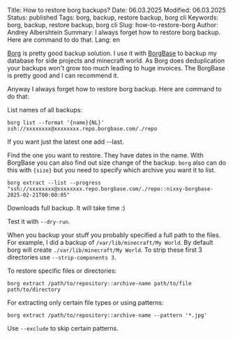 Title: How to restore borg backups?
Date: 06.03.2025
Modified: 06.03.2025
Status: published
Tags: borg, backup, restore backup, borg cli
Keywords: borg, backup, restore backup, borg cli
Slug: how-to-restore-borg
Author: Andrey Albershtein
Summary: I always forget how to restore borg backup. Here are command to do that.
Lang: en

[Borg][1] is pretty good backup solution. I use it with [BorgBase][2] to backup my
database for side projects and minecraft world. As Borg does deduplication your
backups won't grow too much leading to huge invoices. The BorgBase is pretty
good and I can recommend it.

Anyway I always forget how to restore borg backup. Here are command to do that:

List names of all backups:

```shell
borg list --format '{name}{NL}' ssh://xxxxxxxx@xxxxxxxx.repo.borgbase.com/./repo
```

If you want just the latest one add --last.

Find the one you want to restore. They have dates in the name. With BorgBase you
can also find out size change of the backup. `borg` also can do this with
`{size}` but you need to specify which archive you want it to list.

```shell
borg extract --list --progress "ssh://xxxxxxxx@xxxxxxxx.repo.borgbase.com/./repo::nixxy-borgbase-2025-02-21T00:00:05"
```
Downloads full backup. It will take time :)

Test it with `--dry-run`.

When you backup your stuff you probably specified a full path to the files. For
example, I did a backup of `/var/lib/minecraft/My World`. By default borg will
create `./var/lib/minecraft/My World`. To strip these first 3 directories use
`--strip-components 3`.

To restore specific files or directories:

```shell
borg extract /path/to/repository::archive-name path/to/file path/to/directory
```

For extracting only certain file types or using patterns:

```shell
borg extract /path/to/repository::archive-name --pattern '*.jpg'
```

Use `--exclude` to skip certain patterns.

[1]: https://en.wikipedia.org/wiki/Borg_(backup_software)
[2]: https://www.borgbase.com/
